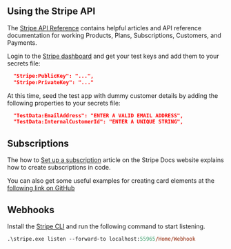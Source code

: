

## Using the Stripe API

The [Stripe API Reference](https://stripe.com/docs/api) contains helpful articles and API reference documentation for working Products, Plans, Subscriptions, Customers, and Payments.

Login to the [Stripe dashboard](https://dashboard.stripe.com) and get your test keys and add them to your secrets file:

```json
  "Stripe:PublicKey": "...",
  "Stripe:PrivateKey": "..."
```

At this time, seed the test app with dummy customer details by adding the following properties to your secrets file:

```json
  "TestData:EmailAddress": "ENTER A VALID EMAIL ADDRESS",
  "TestData:InternalCustomerId": "ENTER A UNIQUE STRING",
```

## Subscriptions

The how to [Set up a subscription](https://stripe.com/docs/billing/subscriptions/set-up-subscription) article on the Stripe Docs website explains 
how to create subscriptions in code.

You can also get some useful examples for creating card elements at the [following link on GitHub](https://stripe.dev/elements-examples/)

## Webhooks

Install the [Stripe CLI](https://github.com/stripe/stripe-cli) and run the following command to start listening.

```ps
.\stripe.exe listen --forward-to localhost:55965/Home/Webhook
```
